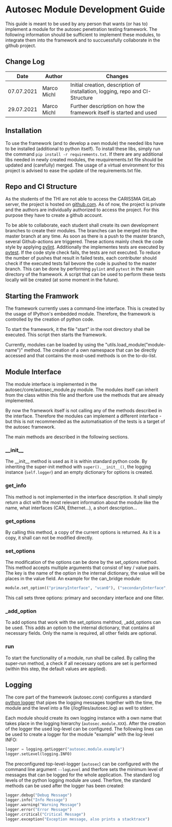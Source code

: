 # Autosec Module Development Guide
This guide is meant to be used by any person that wants (or has to) implement a module for the autosec penetration testing framework. The following information should be sufficient to implement these modules, to integrate them into the framework and to succuessfully collaborate in the github project.

## Change Log

Date | Author | Changes
--- | --- | ---
07.07.2021 | Marco Michl | Initial creation, description of installation, logging, repo and CI-Structure
29.07.2021 | Marco Michl | Further description on how the framework itself is started and used

## Installation

To use the framework (and to develop a own module) the needed libs have to be installed (additional to python itself). To install these libs, simply run the command ```pip install -r requirements.txt```. If there are any additional libs needed in newly created modules, the reuquirements.txt file should be updated and (carefully) merged. The usage of a virtual environment for this project is advised to ease the update of the requirements.txt file.

## Repo and CI Structure

As the students of the THI are not able to access the CARISSMA GitLab server, the project is hosted on [github.com](https://github.com/marcomichl/autosec-framework). As of now, the project is private and the authors are individually authorized to access the project. For this purpose they have to create a github account.

To be able to collaborate, each student shall create its own development branches to create their modules. The branches can be merged into the master branch at any time. As soon as there is a push to the master branch, several Github-actions are triggered. These actions mainly check the code style by applying [pylint](https://pypi.org/project/pylint/). Additionally the implementes tests are executed by [pytest](https://docs.pytest.org/en/6.2.x/). If the code style check fails, the tests are not executed. To reduce the number of pushes that result in failed tests, each contributer should check if the executed tests fail bevore the code is pushed to the master branch. This can be done by performing `pylint` and `pytest` in the main directory of the framework. A script that can be used to perform these tests locally will be created (at some moment in the future).

## Starting the Framwork

The framework currently uses a command-line interface. This is created by the usage of IPython's embedded module. Therefore, the framework is controlled by the creation of python code.

To start the framework, it the file "start" in the root directory shall be executed. This script then starts the framework.

Currently, modules can be loaded by using the "utils.load_module("module-name")" method. The creation of a own namespace that can be directly accessed and that contains the most-used methods is on the to-do-list.

## Module Interface

The module interface is implemented in the autosec/core/autosec_module.py module. The modules itself can inherit from the class within this file and therfore use the methods that are already implemented.

By now the framework itself is not calling any of the methods described in the interface. Therefore the modules can implement a different interface - but this is not recommended as the automatisation of the tests is a target of the autosec framework.

The main methods are described in the following sections.

### \_\_init\_\_
The \_\_init\_\_ method is used as it is within standard python code. By inheriting the super-init method with `super().__init__()`, the logging instance (`self.logger`) and an empty dictionary for options is created.

### get_info

This method is not implemented in the interface description. It shall simply return a dict with the most relevant information about the module like the name, what interfaces (CAN, Ethernet...), a short description...

### get_options

By calling this method, a copy of the current options is returned. As it is a copy, it shall can not be modified directly.

### set_options

The modification of the options can be done by the set_options method. This method accepts multiple arguments that consist of key / value pairs. The key is the name of the option in the internal dictionary, the value will be places in the value field.
An example for the can_bridge module:
```python
module.set_option(("primaryInterface", "vcan0"), ("secondaryInterface", "vcan1"), ("filters", ([lambda id, data: (True, None, None)][]])))
```
This call sets three options: primary and secondary interface and one filter.

### \_add_option

To add options that work with the set_options mehthod, \_add_options can be used. This adds an option to the internal dictionary, that contains all necessary fields. Only the name is required, all other fields are optional.

### run

To start the functionality of a module, run shall be called. By calling the super-run method, a check if all necessary options are set is performed (within this step, the default values are applied).

## Logging

The core part of the framework (autosec.core) configures a standard [python logger](https://docs.python.org/3/howto/logging.html) that pipes the logging messages together with the time, the module and the level into a file (/logfiles/autosec.log) as well to stderr.

Each module should create its own logging instance with a own name that takes place in the logging hierarchy (`autosec.module.XXX`). After the creation of the logger the used log-level can be configured. The following lines can be used to create a logger for the module "example" with the log-level INFO:
```python
logger = logging.getLogger("autosec.module.example")
logger.setLevel(logging.INFO)
```
The preconfigured top-level-logger (`autosec`) can be configured with the command line argument `--logLevel` and therfore sets the minimum level of messages that can be logged for the whole application. The standard log levels of the python logging module are used. Therfore, the standard methods can be used after the logger has been created:
```python
logger.debug("Debug Message")
logger.info("Info Message")
logger.warning("Warning Message")
logger.error("Error Message")
logger.critical("Critical Message")
logger.exception("Exception message, also prints a stacktrace")
```